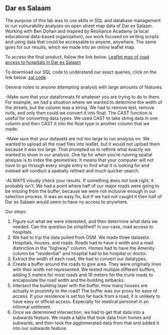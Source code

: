## Dar es Salaam

The purpose of this lab was to use skills in SQL and database management to run vulnurability analyses on open street map data of Dar es Salaam. Working with Ben Dohan and inspired by Resiliance Acadamy (a local educational data-based organization), our work focused on writing scripts and using data that could be accessable to anyone, anywhere. The same goes for our results, which we made into an online leaflet map.

To access the final product, follow the link below.
[Leaflet map of road access to hospitals in Dar es Salaam](dsmap/index.html)

To dowmload our SQL code to understand our exact queries, click on the link below.
[sql code](DeScode.sql)

General notes to anyone attempting analysis with large amounts of features.

-Make sure that your dataformats fit whatever you are trying to do to them. For example, we had a situation where we wanted to determine the width of the streets, but the column was a string. We had to remove text, remove nulls, and only then could we convert it into float. The CAST function is useful for converting data types. We used CAST to take string data in one column and then CAST it into the float type in another column that we made.
  
-Make sure that your datasets are not too large to run analysis on. We wanted to upload all the road files into leaflet, but it would not upload them because it was too large. That prompted us to rethink what exactly we wanted to show in our analysis. One tip for when you're running spatial analysis is to index the geometries. It means that your computer will not have to go through every single entry to find what it is looking for and instead will conduct a spatially refined and much quicker search.

-ALWAYS visualy check your results. If something does not look right, it probably isn't. We had a point where half of our major roads were going to be missing from the buffer, because we were not inclusive enough in our selection process. It was an easy fix, but if we had not caught it then half of Dar es Salaam would seem to have no access to anywhere.

Our steps:
1. FIgure out what we were interested, and then determine what data we needed. Can the question be simplified? In our case, road access to hospitals.
2. We had to trip the data pulled from OSM. We made three datasets. Hospitals, houses, and roads. Roads had to have a width and a road distinction in the "highway" column. Homes had to have the Amenity column be "residential" and hospital had to be hospital or doctor.
3. Extract the width of each road. We had to convert our datatypes.
4. Create a buffer around the roads to give area. They were originally lines with their width not represented. We tested multiple different buffers, adding 5 meters for most roads and 18 meters for the trunk roads to encapsulate the road width and the building setbacks.
5. Intersect the building layer with the buffer. How many houses are actually in proximity to the road? The buffer was our proxy for ease of access. If your residence is set too far back from a road, it is unlikely to have easy or official access. Especially for medical personel in an informal settlment. 
6. Once we determined intersection, we had to get that data into a subwards feature. We made a table that took data from homes and subwards, and then took the agglomerated data from that and added it into our subwards feature.
